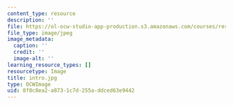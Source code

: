 ```yaml
---
content_type: resource
description: ''
file: https://ol-ocw-studio-app-production.s3.amazonaws.com/courses/res-18-005-highlights-of-calculus-spring-2010/8f0c8ea2a8731c7d255addced63e9442_intro.jpg
file_type: image/jpeg
image_metadata:
  caption: ''
  credit: ''
  image-alt: ''
learning_resource_types: []
resourcetype: Image
title: intro.jpg
type: OCWImage
uid: 8f0c8ea2-a873-1c7d-255a-ddced63e9442
---
```

